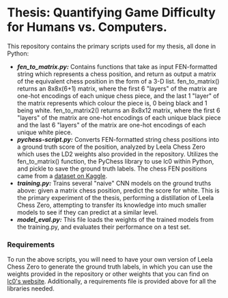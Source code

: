 # Thesis: Quantifying Game Difficulty for Humans vs. Computers.
This repository contains the primary scripts used for my thesis, all done in Python:
* ***fen_to_matrix.py:*** Contains functions that take as input FEN-formatted string which represents a chess position, and return as output a matrix of the equivalent chess position in the form of a 3-D list. fen_to_matrix() returns an 8x8x(6+1) matrix, where the first 6 "layers" of the matrix are one-hot encodings of each unique chess piece, and the last 1 "layer" of the matrix represents which colour the piece is, 0 being black and 1 being white. fen_to_matrix2() returns an 8x8x12 matrix, where the first 6 "layers" of the matrix are one-hot encodings of each unique black piece and the last 6 "layers" of the matrix are one-hot encodings of each unique white piece.
* ***pychess-script.py:*** Converts FEN-formatted string chess positions into a ground truth score of the position, analyzed by Leela Chess Zero which uses the LD2 weights also provided in the repository.  Utilizes the fen_to_matrix() function, the PyChess library to use lc0 within Python, and pickle to save the ground truth labels. The chess FEN positions came from a [dataset on Kaggle](https://www.kaggle.com/datasets/ronakbadhe/chess-evaluations).
* ***training.py:*** Trains several "naive" CNN models on the ground truths above: given a matrix chess position, predict the score for white. This is the primary experiment of the thesis, performing a distillation of Leela Chess Zero, attempting to transfer its knowledge into much smaller models to see if they can predict at a similar level.
* ***model_eval.py:*** This file loads the weights of the trained models from the training.py, and evaluates their performance on a test set. 

### Requirements
To run the above scripts, you will need to have your own version of Leela Chess Zero to generate the ground truth labels, in which you can use the weights provided in the repository or other weights that you can find on [lc0's website](https://lczero.org/dev/wiki/best-nets-for-lc0/). Additionally, a requirements file is provided above for all the libraries needed. 
